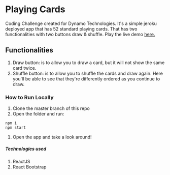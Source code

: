 # Playing Cards

Coding Challenge created for Dynamo Technologies. It's a simple jeroku deployed app that has 52 standard playing cards. That has two functionalities with two buttons draw & shuffle. Play the live demo [here.](https://damp-dawn-16819.herokuapp.com/)

## Functionalities

1. Draw button: is to allow you to draw a card, but it will not show the same card twice.
1. Shuffle button: is to allow you to shuffle the cards and draw again. Here you'll be able to see that they're differently ordered as you continue to draw.

### How to Run Locally

1. Clone the master branch of this repo
1. Open the folder and run:

```
npm i
npm start
```
1. Open the app and take a look around!


##### Technologies used

1. ReactJS
1. React Bootstrap
